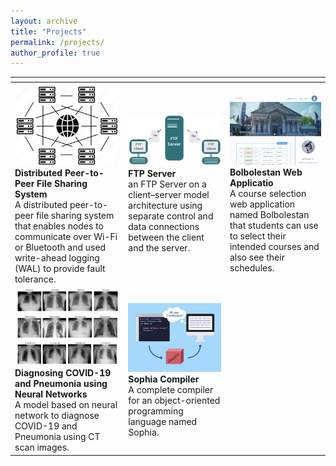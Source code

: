 ```yaml
---
layout: archive
title: "Projects"
permalink: /projects/
author_profile: true
---
```


| <span> | <span> | <span> |
|-------------------------|-------------------------|-------------------------|
| ![](/images/p1.png)  **Distributed Peer-to-Peer File Sharing System** <br> A distributed peer-to-peer file sharing system that enables nodes to communicate over Wi-Fi or Bluetooth and used write-ahead logging (WAL) to provide fault tolerance. | ![](/images/p5.png) **FTP Server** <br> an FTP Server on a client–server model architecture using separate control and data connections between the client and the server. | ![](/images/p2.png) **Bolbolestan Web Applicatio** <br> A course selection web application named Bolbolestan that students can use to select their intended courses and also see their schedules. |
| ![](/images/p3.png) **Diagnosing COVID-19 and Pneumonia using Neural Networks** <br> A model based on neural network to diagnose COVID-19 and Pneumonia using CT scan images. | ![](/images/p4.png) **Sophia Compiler** <br> A complete compiler for an object-oriented programming language named Sophia.